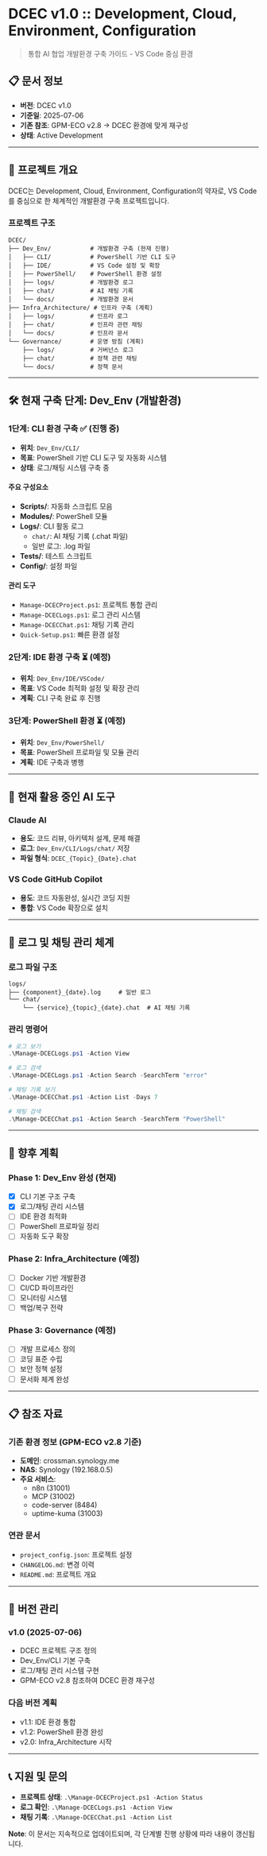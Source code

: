 # DCEC v1.0 :: Development, Cloud, Environment, Configuration
> 통합 AI 협업 개발환경 구축 가이드 - VS Code 중심 환경

## 📋 문서 정보
- **버전**: DCEC v1.0
- **기준일**: 2025-07-06  
- **기존 참조**: GPM-ECO v2.8 → DCEC 환경에 맞게 재구성
- **상태**: Active Development

---

## 🎯 프로젝트 개요

DCEC는 Development, Cloud, Environment, Configuration의 약자로, VS Code를 중심으로 한 체계적인 개발환경 구축 프로젝트입니다.

### 프로젝트 구조
```
DCEC/
├── Dev_Env/           # 개발환경 구축 (현재 진행)
│   ├── CLI/           # PowerShell 기반 CLI 도구
│   ├── IDE/           # VS Code 설정 및 확장
│   ├── PowerShell/    # PowerShell 환경 설정
│   ├── logs/          # 개발환경 로그
│   ├── chat/          # AI 채팅 기록
│   └── docs/          # 개발환경 문서
├── Infra_Architecture/ # 인프라 구축 (계획)
│   ├── logs/          # 인프라 로그
│   ├── chat/          # 인프라 관련 채팅
│   └── docs/          # 인프라 문서
└── Governance/        # 운영 방침 (계획)
    ├── logs/          # 거버넌스 로그
    ├── chat/          # 정책 관련 채팅
    └── docs/          # 정책 문서
```

---

## 🛠 현재 구축 단계: Dev_Env (개발환경)

### 1단계: CLI 환경 구축 ✅ (진행 중)
- **위치**: `Dev_Env/CLI/`
- **목표**: PowerShell 기반 CLI 도구 및 자동화 시스템
- **상태**: 로그/채팅 시스템 구축 중

#### 주요 구성요소
- **Scripts/**: 자동화 스크립트 모음
- **Modules/**: PowerShell 모듈
- **Logs/**: CLI 활동 로그
  - `chat/`: AI 채팅 기록 (.chat 파일)
  - 일반 로그: .log 파일
- **Tests/**: 테스트 스크립트
- **Config/**: 설정 파일

#### 관리 도구
- `Manage-DCECProject.ps1`: 프로젝트 통합 관리
- `Manage-DCECLogs.ps1`: 로그 관리 시스템
- `Manage-DCECChat.ps1`: 채팅 기록 관리
- `Quick-Setup.ps1`: 빠른 환경 설정

### 2단계: IDE 환경 구축 ⏳ (예정)
- **위치**: `Dev_Env/IDE/VSCode/`
- **목표**: VS Code 최적화 설정 및 확장 관리
- **계획**: CLI 구축 완료 후 진행

### 3단계: PowerShell 환경 ⏳ (예정)
- **위치**: `Dev_Env/PowerShell/`
- **목표**: PowerShell 프로파일 및 모듈 관리
- **계획**: IDE 구축과 병행

---

## 🔧 현재 활용 중인 AI 도구

### Claude AI
- **용도**: 코드 리뷰, 아키텍처 설계, 문제 해결
- **로그**: `Dev_Env/CLI/Logs/chat/` 저장
- **파일 형식**: `DCEC_{Topic}_{Date}.chat`

### VS Code GitHub Copilot
- **용도**: 코드 자동완성, 실시간 코딩 지원
- **통합**: VS Code 확장으로 설치

---

## 📝 로그 및 채팅 관리 체계

### 로그 파일 구조
```
logs/
├── {component}_{date}.log     # 일반 로그
└── chat/
    └── {service}_{topic}_{date}.chat  # AI 채팅 기록
```

### 관리 명령어
```powershell
# 로그 보기
.\Manage-DCECLogs.ps1 -Action View

# 로그 검색
.\Manage-DCECLogs.ps1 -Action Search -SearchTerm "error"

# 채팅 기록 보기
.\Manage-DCECChat.ps1 -Action List -Days 7

# 채팅 검색
.\Manage-DCECChat.ps1 -Action Search -SearchTerm "PowerShell"
```

---

## 🚀 향후 계획

### Phase 1: Dev_Env 완성 (현재)
- [x] CLI 기본 구조 구축
- [x] 로그/채팅 관리 시스템
- [ ] IDE 환경 최적화
- [ ] PowerShell 프로파일 정리
- [ ] 자동화 도구 확장

### Phase 2: Infra_Architecture (예정)
- [ ] Docker 기반 개발환경
- [ ] CI/CD 파이프라인
- [ ] 모니터링 시스템
- [ ] 백업/복구 전략

### Phase 3: Governance (예정)
- [ ] 개발 프로세스 정의
- [ ] 코딩 표준 수립
- [ ] 보안 정책 설정
- [ ] 문서화 체계 완성

---

## 📋 참조 자료

### 기존 환경 정보 (GPM-ECO v2.8 기준)
- **도메인**: crossman.synology.me
- **NAS**: Synology (192.168.0.5)
- **주요 서비스**: 
  - n8n (31001)
  - MCP (31002) 
  - code-server (8484)
  - uptime-kuma (31003)

### 연관 문서
- `project_config.json`: 프로젝트 설정
- `CHANGELOG.md`: 변경 이력
- `README.md`: 프로젝트 개요

---

## 🔄 버전 관리

### v1.0 (2025-07-06)
- DCEC 프로젝트 구조 정의
- Dev_Env/CLI 기본 구축
- 로그/채팅 관리 시스템 구현
- GPM-ECO v2.8 참조하여 DCEC 환경 재구성

### 다음 버전 계획
- v1.1: IDE 환경 통합
- v1.2: PowerShell 환경 완성
- v2.0: Infra_Architecture 시작

---

## 📞 지원 및 문의

- **프로젝트 상태**: `.\Manage-DCECProject.ps1 -Action Status`
- **로그 확인**: `.\Manage-DCECLogs.ps1 -Action View`
- **채팅 기록**: `.\Manage-DCECChat.ps1 -Action List`

**Note**: 이 문서는 지속적으로 업데이트되며, 각 단계별 진행 상황에 따라 내용이 갱신됩니다.
